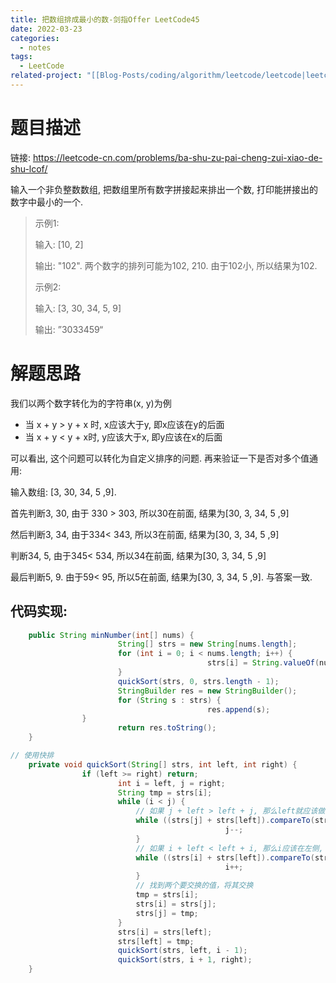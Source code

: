 ```yaml
---
title: 把数组排成最小的数-剑指Offer LeetCode45
date: 2022-03-23
categories:
  - notes
tags:
  - LeetCode
related-project: "[[Blog-Posts/coding/algorithm/leetcode/leetcode|leetcode]]"
---
```


# 题目描述

链接: https://leetcode-cn.com/problems/ba-shu-zu-pai-cheng-zui-xiao-de-shu-lcof/

输入一个非负整数数组, 把数组里所有数字拼接起来排出一个数, 打印能拼接出的数字中最小的一个.

> 示例1:
>
> 输入: \[10, 2]
>
> 输出: "102". 两个数字的排列可能为102, 210. 由于102小, 所以结果为102.
>
> 示例2:
>
> 输入: \[3, 30, 34, 5, 9]
>
> 输出: ”3033459“

<!--more-->

# 解题思路

我们以两个数字转化为的字符串(x, y)为例

- 当 x + y > y + x 时, x应该大于y, 即x应该在y的后面
- 当 x  + y < y + x时,  y应该大于x, 即y应该在x的后面

可以看出, 这个问题可以转化为自定义排序的问题.  再来验证一下是否对多个值通用:

输入数组: \[3, 30, 34, 5 ,9]. 

首先判断3, 30, 由于 330 > 303, 所以30在前面, 结果为\[30, 3, 34, 5 ,9]

然后判断3, 34, 由于334< 343, 所以3在前面, 结果为\[30, 3, 34, 5 ,9]

判断34, 5, 由于345< 534, 所以34在前面, 结果为\[30, 3, 34, 5 ,9]

最后判断5, 9. 由于59< 95, 所以5在前面, 结果为\[30, 3, 34, 5 ,9]. 与答案一致.

## 代码实现:

```java
	public String minNumber(int[] nums) {
	    				String[] strs = new String[nums.length];
	    				for (int i = 0; i < nums.length; i++) {
	    						    		strs[i] = String.valueOf(nums[i]);
			    		}
			    		quickSort(strs, 0, strs.length - 1);
			    		StringBuilder res = new StringBuilder();
			    		for (String s : strs) {
				    			    		res.append(s);
	    		}
			    		return res.toString();
	}

// 使用快排
	private void quickSort(String[] strs, int left, int right) {
	    		if (left >= right) return;
			    		int i = left, j = right;
			    		String tmp = strs[i];
			    		while (i < j) {
				    		// 如果 j + left > left + j, 那么left就应该做左侧, j在右侧。所以j--, 比较下一个值
				    		while ((strs[j] + strs[left]).compareTo(strs[left] + strs[j]) >= 0 && i < j) {
	    							    		j--;
	    					}
				    		// 如果 i + left < left + i, 那么i应该在左侧, left在右侧。所以i++, 比较下一个值
				    		while ((strs[i] + strs[left]).compareTo(strs[left] + strs[i]) <= 0 && i < j) {
					    			    		i++;
	    					}
				    		// 找到两个要交换的值，将其交换
				    		tmp = strs[i];
				    		strs[i] = strs[j];
				    		strs[j] = tmp;
	    				}
			    		strs[i] = strs[left];
			    		strs[left] = tmp;
	    				quickSort(strs, left, i - 1);
	    				quickSort(strs, i + 1, right);
	}
```



